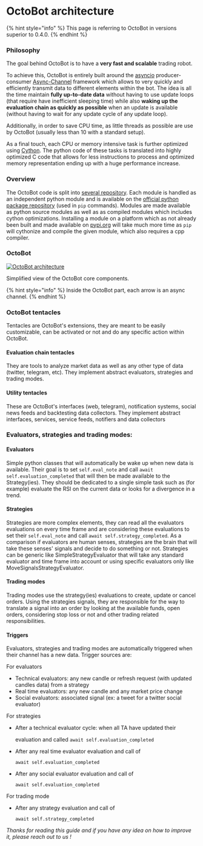 # OctoBot architecture

{% hint style="info" %}
This page is referring to OctoBot in versions superior to 0.4.0.
{% endhint %}

### Philosophy

The goal behind OctoBot is to have a **very fast and scalable** trading robot.

To achieve this, OctoBot is entirely built around the [asyncio](https://docs.python.org/3/library/asyncio.html) producer-consumer [Async-Channel](https://github.com/Drakkar-Software/Async-Channel) framework which allows to very quickly and efficiently transmit data to different elements within the bot. The idea is all the time maintain **fully up-to-date data** without having to use update loops (that require have inefficient sleeping time) while also **waking up the evaluation chain as quickly as possible** when an update is available (without having to wait for any update cycle of any update loop).

Additionally, in order to save CPU time, as little threads as possible are use by OctoBot (usually less than 10 with a standard setup).

As a final touch, each CPU or memory intensive task is further optimized using [Cython](https://cython.org). The python code of these tasks is translated into highly optimized C code that allows for less instructions to process and optimized memory representation ending up with a huge performance increase.

### Overview

The OctoBot code is split into [several repository](https://github.com/Drakkar-Software/OctoBot-Docs/tree/624bac35cfdd4b92e96356538d28ac0e39d983d3/Guides/Developer-Guide.html#id1). Each module is handled as an independent python module and is available on the [official python package repository](https://pypi.org) (used in `pip` commands). Modules are made available as python source modules as well as as compiled modules which includes cython optimizations. Installing a module on a platform which as not already been built and made available on [pypi.org](https://pypi.org) will take much more time as `pip` will cythonize and compile the given module, which also requires a cpp compiler.

### OctoBot

[![OctoBot architecture](https://raw.githubusercontent.com/Drakkar-Software/OctoBot/assets/wiki\_resources/octobot\_arch.svg)](https://raw.githubusercontent.com/Drakkar-Software/OctoBot/assets/wiki\_resources/octobot\_arch.svg)

Simplified view of the OctoBot core components.

{% hint style="info" %}
Inside the OctoBot part, each arrow is an async channel.
{% endhint %}

### OctoBot tentacles

Tentacles are OctoBot's extensions, they are meant to be easily customizable, can be activated or not and do any specific action within OctoBot.

#### Evaluation chain tentacles

They are tools to analyze market data as well as any other type of data (twitter, telegram, etc). They implement abstract evaluators, strategies and trading modes.

#### Utility tentacles

These are OctoBot's interfaces (web, telegram), notification systems, social news feeds and backtesting data collectors. They implement abstract interfaces, services, service feeds, notifiers and data collectors

### Evaluators, strategies and trading modes:

#### Evaluators

Simple python classes that will automatically be wake up when new data is available. Their goal is to set `self.eval_note` and call `await self.evaluation_completed` that will then be made available to the Strategy(ies). They should be dedicated to a single simple task such as (for example) evaluate the RSI on the current data or looks for a divergence in a trend.

#### Strategies

Strategies are more complex elements, they can read all the evaluators evaluations on every time frame and are considering these evaluations to set their `self.eval_note` and call `await self.strategy_completed`. As a comparison if evaluators are human senses, strategies are the brain that will take these senses' signals and decide to do something or not. Strategies can be generic like SimpleStrategyEvaluator that will take any standard evaluator and time frame into account or using specific evaluators only like MoveSignalsStrategyEvaluator.

#### Trading modes

Trading modes use the strategy(ies) evaluations to create, update or cancel orders. Using the strategies signals, they are responsible for the way to translate a signal into an order by looking at the available funds, open orders, considering stop loss or not and other trading related responsibilities.

#### Triggers

Evaluators, strategies and trading modes are automatically triggered when their channel has a new data. Trigger sources are:

For evaluators

* Technical evaluators: any new candle or refresh request (with updated candles data) from a strategy
* Real time evaluators: any new candle and any market price change
* Social evaluators: associated signal (ex: a tweet for a twitter social evaluator)

For strategies

*   After a technical evaluator cycle: when all TA have updated their

    evaluation and called `await self.evaluation_completed`
*   After any real time evaluator evaluation and call of

    `await self.evaluation_completed`
*   After any social evaluator evaluation and call of

    `await self.evaluation_completed`

For trading mode

*   After any strategy evaluation and call of

    `await self.strategy_completed`

_Thanks for reading this guide and if you have any idea on how to improve it, please reach out to us !_
